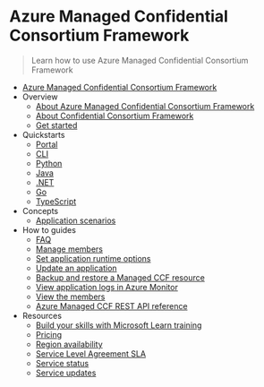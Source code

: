 # Azure Managed Confidential Consortium Framework
> Learn how to use Azure Managed Confidential Consortium Framework
  - [Azure Managed Confidential Consortium Framework](https://learn.microsoft.com/en-us/azure/managed-ccf/)
  - Overview
    - [About Azure Managed Confidential Consortium Framework](https://learn.microsoft.com/en-us/azure/managed-ccf/overview)
    - [About Confidential Consortium Framework](https://learn.microsoft.com/en-us/azure/managed-ccf/confidential-consortium-framework-overview)
    - [Get started](https://learn.microsoft.com/en-us/azure/managed-ccf/get-started)
  - Quickstarts
    - [Portal](https://learn.microsoft.com/en-us/azure/managed-ccf/quickstart-portal)
    - [CLI](https://learn.microsoft.com/en-us/azure/managed-ccf/quickstart-cli)
    - [Python](https://learn.microsoft.com/en-us/azure/managed-ccf/quickstart-python)
    - [Java](https://learn.microsoft.com/en-us/azure/managed-ccf/quickstart-java)
    - [.NET](https://learn.microsoft.com/en-us/azure/managed-ccf/quickstart-net)
    - [Go](https://learn.microsoft.com/en-us/azure/managed-ccf/quickstart-go)
    - [TypeScript](https://learn.microsoft.com/en-us/azure/managed-ccf/quickstart-typescript)
  - Concepts
    - [Application scenarios](https://learn.microsoft.com/en-us/azure/managed-ccf/application-scenarios)
  - How to guides
    - [FAQ](https://learn.microsoft.com/en-us/azure/managed-ccf/faq.yml)
    - [Manage members](https://learn.microsoft.com/en-us/azure/managed-ccf/how-to-manage-members)
    - [Set application runtime options](https://learn.microsoft.com/en-us/azure/managed-ccf/how-to-update-javascript-runtime-options)
    - [Update an application](https://learn.microsoft.com/en-us/azure/managed-ccf/how-to-update-application)
    - [Backup and restore a Managed CCF resource](https://learn.microsoft.com/en-us/azure/managed-ccf/how-to-backup-restore-resource)
    - [View application logs in Azure Monitor](https://learn.microsoft.com/en-us/azure/managed-ccf/how-to-enable-azure-monitor)
    - [View the members](https://learn.microsoft.com/en-us/azure/managed-ccf/how-to-view-members)
    - [Azure Managed CCF REST API reference](https://learn.microsoft.com/rest/api/resource-manager/confidentialledger/managed-ccf)
  - Resources
    - [Build your skills with Microsoft Learn training](https://learn.microsoft.com/training/browse/)
    - [Pricing](https://azure.microsoft.com/pricing)
    - [Region availability](https://azure.microsoft.com/global-infrastructure/services/)
    - [Service Level Agreement SLA](https://azure.microsoft.com/support/legal/sla/)
    - [Service status](https://azure.microsoft.com/status/)
    - [Service updates](https://azure.microsoft.com/updates/)
